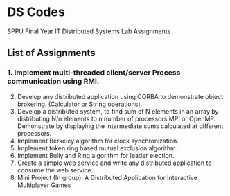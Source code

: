 # DS Codes
SPPU Final Year IT Distributed Systems Lab Assignments

## List of Assignments 
### 1. Implement multi-threaded client/server Process communication using RMI.
2. Develop any distributed application using CORBA to demonstrate object brokering. 
(Calculator or String operations).
3. Develop a distributed system, to find sum of N elements in an array by distributing N/n elements to n 
number of processors MPI or OpenMP. Demonstrate by displaying the intermediate sums calculated 
at different processors.
4. Implement Berkeley algorithm for clock synchronization.
5. Implement token ring based mutual exclusion algorithm.
6. Implement Bully and Ring algorithm for leader election.
7. Create a simple web service and write any distributed application to consume the web service.
8. Mini Project (In group): A Distributed Application for Interactive Multiplayer Games
